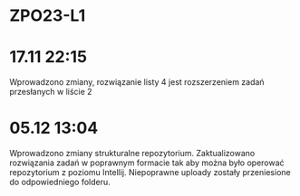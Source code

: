 # ZPO23-L1
# 17.11 22:15 
Wprowadzono zmiany, rozwiązanie listy 4 jest rozszerzeniem zadań przesłanych w liście 2
# 05.12 13:04
Wprowadzono zmiany strukturalne repozytorium. Zaktualizowano rozwiązania zadań w poprawnym formacie tak aby można było operować repozytorium z poziomu Intellij. Niepoprawne uploady zostały przeniesione do odpowiedniego folderu.
